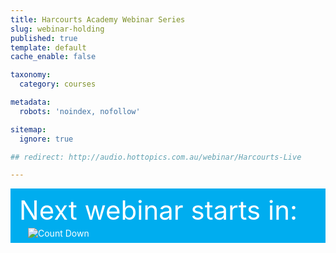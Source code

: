 ```yaml
---
title: Harcourts Academy Webinar Series
slug: webinar-holding
published: true
template: default
cache_enable: false

taxonomy:
  category: courses

metadata:
  robots: 'noindex, nofollow'

sitemap:
  ignore: true

## redirect: http://audio.hottopics.com.au/webinar/Harcourts-Live

---
```


<div class="g-grid pure-g-r" style="color: white; background-color: #00adef; padding: 1em 1em 0 1em;">
  <div class="size-1-1 pure-u-md-3-5">
    <div style="font-size: 3em; line-height:1em;">Next webinar starts in:</div>
  </div>
  <div class="size-1-1 pure-u-md-2-5">
      <img src="https://gen.sendtric.com/countdown/yowfrvr1by" alt="Count Down" class="transparent" style="padding: .5em 1em;">
  </div>
</div>
